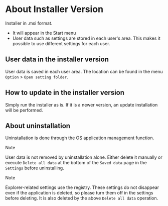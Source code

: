 # About Installer Version

Installer in .msi format.

* It will appear in the Start menu
* User data such as settings are stored in each user's area. This makes it possible to use different settings for each user.

## User data in the installer version

User data is saved in each user area. The location can be found in the menu `Option` > `Open setting folder`.

## How to update in the installer version

Simply run the installer as is. If it is a newer version, an update installation will be performed.

## About uninstallation

Uninstallation is done through the OS application management function.

> [!NOTE]  
> User data is not removed by uninstallation alone.
> Either delete it manually or execute `Delete all data` at the bottom of the `Saved data` page in the `Settings` before uninstalling.

> [!NOTE]  
> Explorer-related settings use the registry.
> These settings do not disappear even if the application is deleted, so please turn them off in the settings before deleting.
> It is also deleted by the above `Delete all data` operation.
